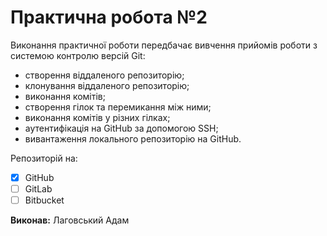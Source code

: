 # Практична робота №2
Виконання практичної роботи передбачає вивчення прийомів роботи з системою контролю версій Git:

- створення віддаленого репозиторію;
- клонування віддаленого репозиторію;
- виконання комітів;
- створення гілок та перемикання між ними;
- виконання комітів у різних гілках;
- аутентифікація на GitHub за допомогою SSH;
- вивантаження локального репозиторію на GitHub.

Репозиторій на:
- [x]  GitHub
- [ ]  GitLab
- [ ]  Bitbucket

__Виконав:__ Лаговський Адам 
